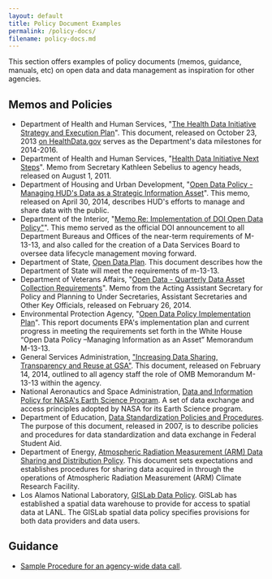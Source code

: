 ```yaml
---
layout: default
title: Policy Document Examples
permalink: /policy-docs/
filename: policy-docs.md
---
```


This section offers examples of policy documents (memos, guidance, manuals, etc) on open data and data management as inspiration for other agencies.  

## Memos and Policies

* Department of Health and Human Services, "[The Health Data Initiative Strategy and Execution Plan](https://docs.google.com/document/d/1FyKD_JLmFNLKgw5wjJOSn-F84SZi3cdOUg-1LUYFGIA/pub?embedded=true)".  This document, released on October 23, 2013 [on HealthData.gov](http://healthdata.gov/blog/health-data-initiative-strategy-execution-plan-released-and-ready-feedback) serves as the Department's data milestones for 2014-2016.  
* Department of Health and Human Services, "[Health Data Initiative Next Steps](https://s3.amazonaws.com/file_hosting/HDI+Memo+KGS+8+1+11.pdf)".  Memo from Secretary Kathleen Sebelius to agency heads, released on August 1, 2011.  
* Department of Housing and Urban Development, "[Open Data Policy - Managing HUD's Data as a Strategic Information Asset](http://project-open-data.github.io/assets/docs/Memo_from_the_Acting_Deputy%20Secretary_et_alia_Open_Data_Policy.pdf)".  This memo, released on April 30, 2014, describes HUD's efforts to manage and share data with the public.  
* Department of the Interior, "[Memo Re: Implementation of DOI Open Data Policy"](/assets/docs/MEMO_RE_IMPLEMENTATION_OF_DOI_OPEN_DATA_POLICY.pdf)". This memo served as the official DOI announcement to all Department Bureaus and Offices of the near-term requirements of M-13-13, and also called for the creation of a Data Services Board to oversee data lifecycle management moving forward.
* Department of State, [Open Data Plan](http://www.state.gov/documents/organization/217997.pdf).  This document describes how the Department of State will meet the requirements of m-13-13.  
* Department of Veterans Affairs, "[Open Data - Quarterly Data Asset Collection Requirements](http://project-open-data.github.io/assets/docs/Data_Asset_Collection_Memo-02_21_14.pdf)". Memo from the Acting Assistant Secretary for Policy and Planning to Under Secretaries, Assistant Secretaries and Other Key Officials, released on February 26, 2014.      
* Environmental Protection Agency, "[Open Data Policy Implementation Plan](http://www.epa.gov/digitalstrategy/pdf/EPA_OpenDataPolicy_ImplementationPlan_2013Nov26.pdf)".  This report documents EPA's implementation plan and current progress in meeting the requirements set forth in the White House “Open Data Policy –Managing Information as an Asset” Memorandum M-13-13.
* General Services Administration, ["Increasing Data Sharing, Transparency and Reuse at GSA"](https://s3.amazonaws.com/file_hosting/263508-Data+sharing+memo-FINAL.pdf).  This document, released on February 14, 2014, outlined to all agency staff the role of OMB Memorandum M-13-13 within the agency.  
* National Aeronautics and Space Administration, [Data and Information Policy for NASA's Earth Science Program](http://science.nasa.gov/earth-science/earth-science-data/data-information-policy/).  A set of data exchange and access principles adopted by NASA for its Earth Science program.  
* Department of Education, [Data Standardization Policies and Procedures](http://federalstudentaid.ed.gov/static/gw/docs/ciolibrary/ECONOPS_Docs/DataStandardizationPolicies&Procedures.pdf).  The purpose of this document, released in 2007, is to describe policies and procedures for data standardization and data exchange in Federal Student Aid.
* Department of Energy, [Atmospheric Radiation Measurement (ARM) Data Sharing and Distribution Policy](http://www.arm.gov/data/docs/policy).  This document sets expectations and establishes procedures for sharing data acquired in through the operations of Atmospheric Radiation Measurement (ARM) Climate Research Facility.
* Los Alamos National Laboratory, [GISLab Data Policy](http://gislab.lanl.gov/policies/data_policy.html).  GISLab has established a spatial data warehouse to provide for access to spatial data at LANL. The GISLab spatial data policy specifies provisions for both data providers and data users. 


## Guidance

* [Sample Procedure for an agency-wide data call](/assets/docs/sample_data_call_procedure/).

